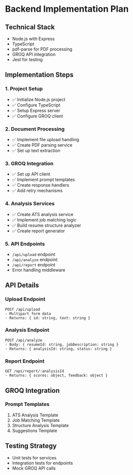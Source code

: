 # Backend Implementation Plan

## Technical Stack
- Node.js with Express
- TypeScript
- pdf-parse for PDF processing
- GROQ API integration
- Jest for testing

## Implementation Steps

### 1. Project Setup
- ✅ Initialize Node.js project
- ✅ Configure TypeScript
- ✅ Setup Express server
- ✅ Configure GROQ client

### 2. Document Processing
- ✅ Implement file upload handling
- ✅ Create PDF parsing service
- ✅ Set up text extraction

### 3. GROQ Integration
- ✅ Set up API client
- ✅ Implement prompt templates
- ✅ Create response handlers
- ✅ Add retry mechanisms

### 4. Analysis Services
- ✅ Create ATS analysis service
- ✅ Implement job matching logic
- ✅ Build resume structure analyzer
- ✅ Create report generator

### 5. API Endpoints
- `/api/upload` endpoint
- `/api/analyze` endpoint
- `/api/report` endpoint
- Error handling middleware

## API Details

### Upload Endpoint
```
POST /api/upload
- Multipart form data
- Returns: { id: string, text: string }
```

### Analysis Endpoint
```
POST /api/analyze
- Body: { resumeId: string, jobDescription: string }
- Returns: { analysisId: string, status: string }
```

### Report Endpoint
```
GET /api/report/:analysisId
- Returns: { scores: object, feedback: object }
```

## GROQ Integration

### Prompt Templates
1. ATS Analysis Template
2. Job Matching Template
3. Structure Analysis Template
4. Suggestions Template

## Testing Strategy
- Unit tests for services
- Integration tests for endpoints
- Mock GROQ API calls

